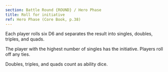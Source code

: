 ```yaml
---
section: Battle Round {ROUND} / Hero Phase
title: Roll for initiative
ref: Hero Phase (Core Book, p.38)
---
```


Each player rolls six D6 and separates the result into singles, doubles, triples, and quads.

The player with the highest number of singles has the initiative. Players roll off any ties.

Doubles, triples, and quads count as ability dice.
